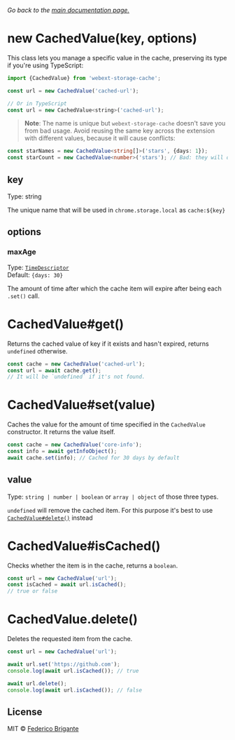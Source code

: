 _Go back to the [main documentation page.](../readme.md#api)_

# new CachedValue(key, options)

This class lets you manage a specific value in the cache, preserving its type if you're using TypeScript:

```js
import {CachedValue} from 'webext-storage-cache';

const url = new CachedValue('cached-url');

// Or in TypeScript
const url = new CachedValue<string>('cached-url');
```

> **Note**:
> The name is unique but `webext-storage-cache` doesn't save you from bad usage. Avoid reusing the same key across the extension with different values, because it will cause conflicts:

```ts
const starNames = new CachedValue<string[]>('stars', {days: 1});
const starCount = new CachedValue<number>('stars'); // Bad: they will override each other
```

## key

Type: string

The unique name that will be used in `chrome.storage.local` as `cache:${key}`

## options

### maxAge

Type: [`TimeDescriptor`](https://github.com/sindresorhus/to-milliseconds#input)<br>
Default: `{days: 30}`

The amount of time after which the cache item will expire after being each `.set()` call.

# CachedValue#get()

Returns the cached value of key if it exists and hasn't expired, returns `undefined` otherwise.

```js
const cache = new CachedValue('cached-url');
const url = await cache.get();
// It will be `undefined` if it's not found.
```

# CachedValue#set(value)

Caches the value for the amount of time specified in the `CachedValue` constructor. It returns the value itself.

```js
const cache = new CachedValue('core-info');
const info = await getInfoObject();
await cache.set(info); // Cached for 30 days by default
```

## value

Type: `string | number | boolean` or `array | object` of those three types.

`undefined` will remove the cached item. For this purpose it's best to use [`CachedValue#delete()`](#CachedValue-delete) instead

# CachedValue#isCached()

Checks whether the item is in the cache, returns a `boolean`.

```js
const url = new CachedValue('url');
const isCached = await url.isCached();
// true or false
```

# CachedValue.delete()

Deletes the requested item from the cache.

```js
const url = new CachedValue('url');

await url.set('https://github.com');
console.log(await url.isCached()); // true

await url.delete();
console.log(await url.isCached()); // false
```

## License

MIT © [Federico Brigante](https://fregante.com)
